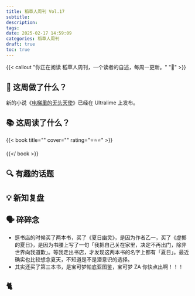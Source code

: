 ```yaml
---
title: 稻草人周刊 Vol.17
subtitle: 
description: 
tags:
date: 2025-02-17 14:59:09
categories: 稻草人周刊
draft: true
toc: true
---
```


{{< callout "你正在阅读 稻草人周刊，一个读者的自述，每周一更新。" "🔖" >}}

## 🏃 这周做了什么？

新的小说《[电梯里的无头天使](https://www.ultrali.me/posts/20250215-headless-angel/)》已经在 Ultralime 上发布。

## 📚 这周读了什么？

{{< book title="" cover="" rating="⭐️⭐️⭐️" >}}

{{</ book >}}


## 🔍 有趣的话题

## 💡 新知复盘

## 🗣️ 碎碎念

- 逛书店的时候买了两本书，买了《夏日幽灵》，是因为作者乙一，买了《虚掷的夏日》，是因为书腰上写了一句「我把自己关在家里，决定不再出门，除非世界向我道歉」。等我走出书店，才发现这两本书的名字上都有「夏日」。最近确实也比较想念夏天，不知道是不是潜意识的选择。
- 其实还买了第三本书，是宝可梦帕底亚图鉴，宝可梦 ZA 你快点出啊！！！

## 🐈